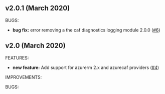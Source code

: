 ## v2.0.1 (March 2020)

BUGS: 
* **bug fix:**  error removing a the caf diagnostics logging module 2.0.0 ([#6](https://github.com/aztfmod/terraform-azurerm-caf-caf-log-analytics/issues/6))


## v2.0 (March 2020)

FEATURES: 
* **new feature:**  Add support for azurerm 2.x and azurecaf providers ([#4](https://github.com/aztfmod/terraform-azurerm-caf-log-analytics/issues/4))

IMPROVEMENTS:

BUGS:
